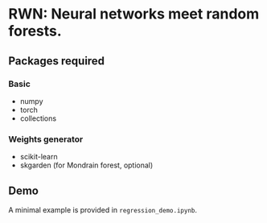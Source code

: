 # RWN: Neural networks meet random forests.

## Packages required

### Basic

- numpy
- torch
- collections

### Weights generator

- scikit-learn
- skgarden (for Mondrain forest, optional)

## Demo

A minimal example is provided in `regression_demo.ipynb`.